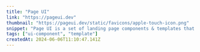 ```yaml
---
title: "Page UI"
link: "https://pageui.dev"
thumbnail: "https://pageui.dev/static/favicons/apple-touch-icon.png"
snippet: "Page UI is a set of landing page components & templates that you can copy & paste into you React/Next.js codebase. Built on top of Shadcn UI and TailwindCSS."
tags: ["ui-component", "template"]
createdAt: 2024-06-06T11:10:47.141Z
---
```

